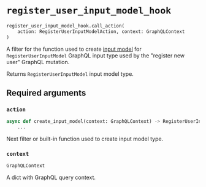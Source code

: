 # `register_user_input_model_hook`

```python
register_user_input_model_hook.call_action(
    action: RegisterUserInputModelAction, context: GraphQLContext
)
```

A filter for the function used to create [input model](https://pydantic-docs.helpmanual.io/usage/models/) for `RegisterUserInputModel` GraphQL input type used by the "register new user" GraphQL mutation.

Returns `RegisterUserInputModel` input model type.


## Required arguments

### `action`

```python
async def create_input_model(context: GraphQLContext) -> RegisterUserInputModel:
    ...
```

Next filter or built-in function used to create input model type.


### `context`

```python
GraphQLContext
```

A dict with GraphQL query context.